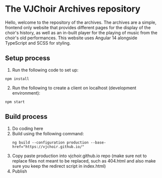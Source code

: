 # The VJChoir Archives repository

Hello, welcome to the repository of the archives. The archives are a simple, frontend only website that provides different pages for the display of the choir's history, as well as an in-built player for the playing of music from the choir's old performances. This website uses Angular 14 alongside TypeScript and SCSS for styling. 

## Setup process
1. Run the following code to set up:
```
npm install
```

2. Run the following to create a client on localhost (development environment):
```
npm start
```

## Build process
1. Do coding here
2. Build using the following command:
   ```
   ng build --configuration production --base-href="https://vjchoir.github.io/"
   ```
3. Copy paste production into vjchoir.github.io repo (make sure not to replace files not meant to be replaced, such as 404.html and also make sure you keep the redirect script in index.html)
4. Publish
